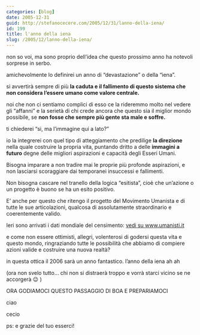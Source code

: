 ```yaml
---
categories: [blog]
date: 2005-12-31
guid: http://stefanocecere.com/2005/12/31/lanno-della-iena/
id: 199
title: l'anno della iena
slug: /2005/12/lanno-della-iena/
---
```

 
non so voi, ma sono proprio dell’idea che questo prossimo anno ha notevoli sorprese in serbo.
  
amichevolmente lo definirei un anno di “devastazione” o della “iena”.

si avvertirà sempre di più **la caduta e il fallimento di questo sistema che non considera l’essere umano come valore centrale.**
  
noi che non ci sentiamo complici di esso ce la rideremmo molto nel vedere gli “affanni” e la serietà di chi crede ancora che questo sia il miglior mondo possibile, se **non fosse che sempre più gente sta male e soffre.**

ti chiederei “si, ma l’immagine qui a lato?”
  
io la integrerei con quel tipo di atteggiamento che predilige **la direzione** nella quale costruire la propria vita, puntando dritto a delle **immagini a futuro** degne delle migliori aspirazioni e capacità degli Esseri Umani.
  
Bisogna imparare a non tradire mai le proprie più profonde aspirazioni, e non lasciarsi scoraggiare dai temporanei insuccessi e fallimenti.
  
Non bisogna cascare nel tranello della logica “esitista”, cioè che un’azione o un progetto è buono se ha un esito positivo.

E’ anche per questo che ritengo il progetto del Movimento Umanista e di tutte le sue articolazioni, qualcosa di assolutamente straordinario e coerentemente valido.
  
Ieri sono arrivati i dati mondiale del censimento: <a href="http://www.umanisti.it/index.php?id=nel_mondo" target="_blank">vedi su www.umanisti.it</a>

e come non essere ottimisti, allegri, volenterosi di godersi questa vita e questo mondo, ringraziando tutte le possibilità che abbiamo di compiere azioni valide e costruire una nuova realtà?

in questa ottica il 2006 sarà un anno fantastico. l’anno della iena ah ah
  
(ora non svelo tutto… chi non si distraerà troppo e vorrà starci vicino se ne accorgerà 😉 )

ORA GODIAMOCI QUESTO PASSAGGIO DI BOA E PREPARIAMOCI
  
ciao
  
cecio

ps: e grazie del tuo esserci!